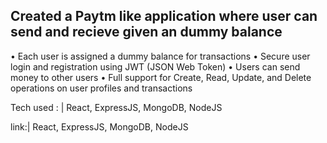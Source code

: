 ## Created a Paytm like application where user can send and recieve given an dummy balance
• Each user is assigned a dummy balance for transactions
• Secure user login and registration using JWT (JSON Web Token)
• Users can send money to other users
• Full support for Create, Read, Update, and Delete operations on user profiles and transactions

Tech used : | React, ExpressJS, MongoDB, NodeJS

link:| React, ExpressJS, MongoDB, NodeJS
